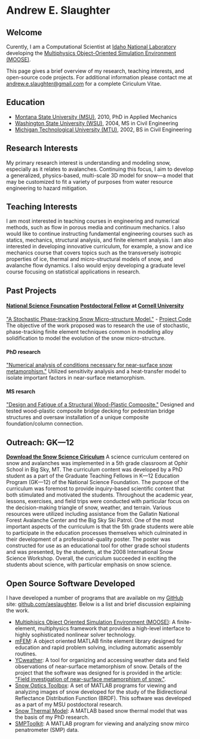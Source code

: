 Andrew E. Slaughter
==============

Welcome
-----------
Curently, I am a Computational Scientist at [Idaho National Laboratory](http://www.inl.gov) developing the [Multiphysics Object-Oriented Simulation Environment (MOOSE)](http://mooseframework.org).

This page gives a brief overview of my research, teaching interests, and open-source code projects. For additional information please contact me at [andrew.e.slaughter@gmail.com](mailto::andrew.e.slaughter@gmail.com) for a complete Ciriculum Vitae.

Education
-----------

* [Montana State University (MSU)](http://www.montana.edu), 2010, PhD in Applied Mechanics
* [Washington State University (WSU)](http://www.wsu.edu), 2004, MS in Civil Engineering
* [Michigan Technological University (MTU)](http://www.mtu.edu), 2002, BS in Civil Engineering

Research Interests
--------------------
My primary research interest is understanding and modeling snow, especially as it relates to avalanches. Continuing this focus, I aim to develop a generalized, physics-based, multi-scale 3D model for snow—a model that may be customized to fit a variety of purposes from water resource engineering to hazard mitigation.

Teaching Interests
--------------------
I am most interested in teaching courses in engineering and numerical methods, such as flow in porous media and continuum mechanics. I also would like to continue instructing fundamental engineering courses such as statics, mechanics, structural analysis, and finite element analysis. I am also interested in developing innovative curriculum, for example, a snow and ice mechanics course that covers topics such as the transversely isotropic properties of ice, thermal and micro-structural models of snow, and avalanche flow dynamics. I also would enjoy developing a graduate level course focusing on statistical applications in research.

Past Projects
--------------
#### [National Science Founcation](http://www.nsf.gov) [Postdoctoral Fellow](www.nsf.gov/funding/pgm_summ.jsp?pims_id=503144) at [Cornell University](http://www.cornell.edu)
["A Stochastic Phase-tracking Snow Micro-structure Model."](http://www.nsf.gov/awardsearch/showAward.do?AwardNumber=1049501) - [Project Code](http://aeslaughter.github.com/postdoc)
The objective of the work proposed was to research the use of stochastic, phase-tracking finite element techniques common in modeling alloy solidification to model the evolution of the snow micro-structure.

#### PhD research
["Numerical analysis of conditions necessary for near-surface snow metamorphism."](http://etd.lib.montana.edu/etd/view/item.php?id=1097)
Utilized sensitivity analysis and a heat-transfer model to isolate important factors in near-surface metamorphism. 

#### MS resarch
["Design and Fatigue of a Structural Wood-Plastic Composite."](http://www.dissertations.wsu.edu/Thesis/Summer2004/a_slaughter_072704.pdf)
Designed and tested wood-plastic composite bridge decking for pedestrian bridge structures and oversaw installation of a unique composite foundation/column connection.

Outreach: GK—12
-------------------
[**Download the Snow Science Ciriculum**](http://aeslaughter.github.com/docs/snowscience.pdf)
A science curriculum centered on snow and avalanches was implemented in a 5th grade classroom at Ophir School in Big Sky, MT. The curriculum content was developed by a PhD student as a part of the Graduate Teaching Fellows in K—12 Education Program (GK—12) of the National Science Foundation. The purpose of the curriculum was foremost to provide inquiry-based scientific content that both stimulated and motivated the students. Throughout the academic year, lessons, exercises, and field trips were conducted with particular focus on the decision-making triangle of snow, weather, and terrain. Various resources were utilized including assistance from the Gallatin National Forest Avalanche Center and the Big Sky Ski Patrol. One of the most important aspects of the curriculum is that the 5th grade students were able to participate in the education processes themselves which culminated in their development of a professional-quality poster. The poster was constructed for use as an educational tool for other grade school students and was presented, by the students, at the 2008 International Snow Science Workshop. Overall, the curriculum succeeded in exciting the students about science, with particular emphasis on snow science.

Open Source Software Developed
--------------------------------------
I have developed a number of programs that are available on my [GitHub](http://github.com) site: [github.com/aeslaughter](http://github.com/aeslaughter). Below is a list and brief discussion explaining the work.

* [Multiphisics Object Oriented Simulation Environment (MOOSE)](http://mooseframework.org): A finite-element, multiphysics framework that provides a high-level interface to highly sophisticated nonlinear solver technology.
* [mFEM](http://aeslaughter.github.com/mFEM): A object oriented MATLAB finite element library designed for education and rapid problem solving, including automatic assembly routines. 
* [YCweather](http://aeslaughter.github.com/YCweather):  A tool for organizing and accessing weather data and field observations of near-surface metamorphism of snow. Details
of the project that the software was designed for is provided in the article:  ["Field investigation of near-surface metamorphism of snow."](http://www.igsoc.org:8080/journal/57/203/j10J090.pdf).
* [Snow Optics Toolbox](http://github.com/aeslaughter/optics): A set of MATLAB programs for viewing and analyzing images of snow developed for the study of the Bidirectional Reflectance Distribution Function (BRDF). This software was developed as a part of my MSU postdoctoral research.
* [Snow Thermal Model](http://github.com/aeslaughter/thermal): A MATLAB based snow thermal model that was the basis of my PhD research.
* [SMPToolkit](http://github.com/aeslaughter/SMPtoolkit): A MATLAB program for viewing and analyzing snow mirco penatrometer (SMP) data. 
